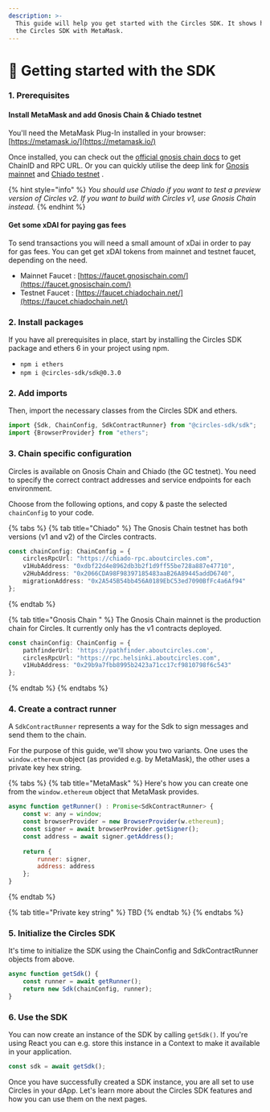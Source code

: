 ```yaml
---
description: >-
  This guide will help you get started with the Circles SDK. It shows how to use
  the Circles SDK with MetaMask.
---
```


# 🚀 Getting started with the SDK

### 1. Prerequisites

#### Install MetaMask and add Gnosis Chain & Chiado testnet

You'll need the MetaMask Plug-In installed in your browser: [https://metamask.io/](https://metamask.io/)

Once installed, you can check out the [official gnosis chain docs](https://docs.gnosischain.com/about/networks/) to get ChainID and RPC URL. Or you can quickly utilise the deep link for [Gnosis mainnet](https://docs.gnosischain.com/about/networks/mainnet) and [Chiado testnet](https://shanejonas.github.io/metamask-link/deep?method=wallet\_addEthereumChain\&params%5B0%5D%5BchainId%5D=0x27D8\&params%5B0%5D%5BchainName%5D=Chiado\&params%5B0%5D%5BrpcUrls%5D%5B0%5D=https://rpc.chiadochain.net\&params%5B0%5D%5BnativeCurrency%5D%5Bname%5D=Chiado%20xDAI\&params%5B0%5D%5BnativeCurrency%5D%5Bsymbol%5D=XDAI\&params%5B0%5D%5BnativeCurrency%5D%5Bdecimals%5D=18\&params%5B0%5D%5BblockExplorerUrls%5D%5B0%5D=https://blockscout.com/gnosis/chiado) .

{% hint style="info" %}
_You should use Chiado if you want to test a preview version of Circles v2. If you want to build with Circles v1, use Gnosis Chain instead._
{% endhint %}

#### Get some xDAI for paying gas fees

To send transactions you will need a small amount of xDai in order to pay for gas fees. You can get get xDAI tokens from mainnet and testnet faucet, depending on the need.

* Mainnet Faucet : [https://faucet.gnosischain.com/](https://faucet.gnosischain.com/)
* Testnet Faucet : [https://faucet.chiadochain.net/](https://faucet.chiadochain.net/)

### 2. Install packages

If you have all prerequisites in place, start by installing the Circles SDK package and ethers 6 in your project using npm.

* `npm i ethers`
* `npm i @circles-sdk/sdk@0.3.0`

### 2. Add imports

Then, import the necessary classes from the Circles SDK and ethers.

```typescript
import {Sdk, ChainConfig, SdkContractRunner} from "@circles-sdk/sdk";
import {BrowserProvider} from "ethers";
```

### 3. Chain specific configuration

Circles is available on Gnosis Chain and Chiado (the GC testnet). You need to specify the correct contract addresses and service endpoints for each environment.&#x20;

Choose from the following options, and copy & paste the selected `chainConfig` to your code.

{% tabs %}
{% tab title="Chiado" %}
The Gnosis Chain testnet has both versions (v1 and v2) of the Circles contracts.

```typescript
const chainConfig: ChainConfig = {
    circlesRpcUrl: "https://chiado-rpc.aboutcircles.com",
    v1HubAddress: "0xdbf22d4e8962db3b2f1d9ff55be728a887e47710",
    v2HubAddress: "0x2066CDA98F98397185483aaB26A89445addD6740",
    migrationAddress: "0x2A545B54bb456A0189EbC53ed7090BfFc4a6Af94"
};
```
{% endtab %}

{% tab title="Gnosis Chain " %}
The Gnosis Chain mainnet is the production chain for Circles. It currently only has the v1 contracts deployed.

```typescript
const chainConfig: ChainConfig = {
    pathfinderUrl: 'https://pathfinder.aboutcircles.com',
    circlesRpcUrl: "https://rpc.helsinki.aboutcircles.com",
    v1HubAddress: "0x29b9a7fbb8995b2423a71cc17cf9810798f6c543"
};
```
{% endtab %}
{% endtabs %}

### 4. Create a contract runner

A `SdkContractRunner` represents a way for the Sdk to sign messages and send them to the chain.

For the purpose of this guide, we'll show you two variants. One uses the `window.ethereum` object (as provided e.g. by MetaMask), the other uses a private key hex string.

{% tabs %}
{% tab title="MetaMask" %}
Here's how you can create one from the `window.ethereum` object that MetaMask provides.

```javascript
async function getRunner() : Promise<SdkContractRunner> {
    const w: any = window;
    const browserProvider = new BrowserProvider(w.ethereum);
    const signer = await browserProvider.getSigner();
    const address = await signer.getAddress();
    
    return {
        runner: signer,
        address: address
    };
}
```
{% endtab %}

{% tab title="Private key string" %}
TBD
{% endtab %}
{% endtabs %}

### 5. Initialize the Circles SDK

It's time to initialize the SDK using the ChainConfig and SdkContractRunner objects from above.

```typescript
async function getSdk() {
    const runner = await getRunner();
    return new Sdk(chainConfig, runner);
}
```

### 6. Use the SDK

You can now create an instance of the SDK by calling `getSdk()`. If you're using React you can e.g. store this instance in a Context to make it available in your application.

```javascript
const sdk = await getSdk();
```

Once you have successfully created a SDK instance, you are all set to use Circles in your dApp. Let's learn more about the Circles SDK features and how you can use them on the next pages.

